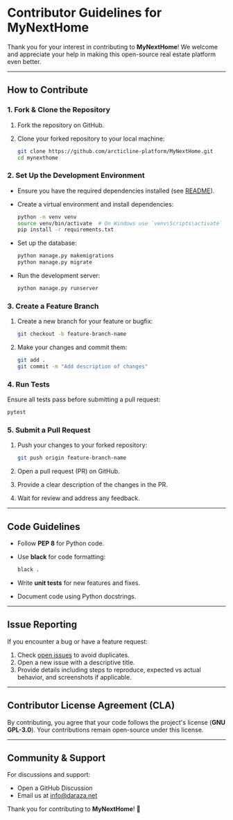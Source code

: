 # Contributor Guidelines for MyNextHome

Thank you for your interest in contributing to **MyNextHome**! We welcome and appreciate your help in making this open-source real estate platform even better.

---

## How to Contribute

### 1. Fork & Clone the Repository

1. Fork the repository on GitHub.
2. Clone your forked repository to your local machine:
   
   ```sh
   git clone https://github.com/arcticline-platform/MyNextHome.git
   cd mynexthome
   ```

### 2. Set Up the Development Environment

- Ensure you have the required dependencies installed (see [README](README.md)).
- Create a virtual environment and install dependencies:
  
   ```sh
   python -m venv venv
   source venv/bin/activate  # On Windows use `venv\Scripts\activate`
   pip install -r requirements.txt
   ```
- Set up the database:
  
   ```sh
   python manage.py makemigrations
   python manage.py migrate
   ```
- Run the development server:
  
   ```sh
   python manage.py runserver
   ```

### 3. Create a Feature Branch

1. Create a new branch for your feature or bugfix:
   
   ```sh
   git checkout -b feature-branch-name
   ```
2. Make your changes and commit them:
   
   ```sh
   git add .
   git commit -m "Add description of changes"
   ```

### 4. Run Tests

Ensure all tests pass before submitting a pull request:

```sh
pytest
```

### 5. Submit a Pull Request

1. Push your changes to your forked repository:
   
   ```sh
   git push origin feature-branch-name
   ```
2. Open a pull request (PR) on GitHub.
3. Provide a clear description of the changes in the PR.
4. Wait for review and address any feedback.

---

## Code Guidelines

- Follow **PEP 8** for Python code.
- Use **black** for code formatting:
  
   ```sh
   black .
   ```
- Write **unit tests** for new features and fixes.
- Document code using Python docstrings.

---

## Issue Reporting

If you encounter a bug or have a feature request:
1. Check [open issues](https://github.com/arcticline-platform/MyNextHome/issues) to avoid duplicates.
2. Open a new issue with a descriptive title.
3. Provide details including steps to reproduce, expected vs actual behavior, and screenshots if applicable.

---

## Contributor License Agreement (CLA)

By contributing, you agree that your code follows the project's license (**GNU GPL-3.0**). Your contributions remain open-source under this license.

---

## Community & Support

For discussions and support:
- Open a GitHub Discussion
- Email us at [info@daraza.net](mailto:info@daraza.net])

Thank you for contributing to **MyNextHome**! 🚀

